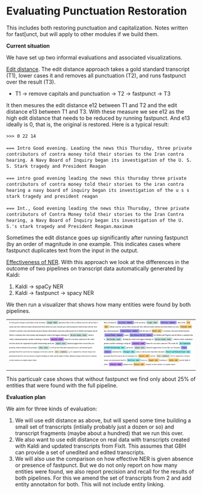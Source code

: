 # Evaluating Punctuation Restoration

This includes both restoring punctuation and capitalization. Notes written for fast[unct, but will apply to other modules if we build them.

**Current situation**

We have set up two informal evaluations and associated visualizations.

<u>Edit distance</u>. The edit distance approach takes a gold standard transcript (T1), lower cases it and removes all punctuation (T2), and runs fastpunct over the result (T3).

- T1 → remove capitals and punctuation → T2 → fastpunct → T3

It then mesures the edit distance e12 between T1 and T2 and the edit distance e13 between T1 and T3. With these measure we see e12 as the high edit distance that needs to be reduced by running fastpunct. And e13 ideally is 0, that is, the original is restored. Here is a typical result:

```
>>> 0 22 14

=== Intro Good evening. Leading the news this Thursday, three private contributors of contra money told their stories to the Iran contra hearing. A Navy Board of Inquiry began its investigation of the U. S. S. Stark tragedy and President Reagan 

=== intro good evening leading the news this thursday three private contributors of contra money told their stories to the iran contra hearing a navy board of inquiry began its investigation of the u s s stark tragedy and president reagan

=== Int., Good evening leading the news this Thursday, three private contributors of Contra Money told their stories to the Iran Contra hearing, a Navy Board of Inquiry began its investigation of the U. S.'s stark tragedy and President Reagan.maximum 
```

Sometimes the edit distance goes up significantly after running fastpunct (by an order of magnitude in one example. This indicates cases where fastpunct duplicates text from the input in the output.

<u>Effectiveness of NER</u>. With this approach we look at the differences in the outcome of two pipelines on transcript data automatically generated by Kaldi:

1. Kaldi → spaCy NER
2. Kaldi → fastpunct → spacy NER

We then run a visualizer that shows how many entities were found by both pipelines.

<table>
<tr>
<td><img src="kaldi-spacy.png" width="400"/></td>
<td><img src="kaldi-fastpunct-spacy.png" width="400"/></td>
</tr>
</table>
This particualr case shows that without fastpunct we find only about 25% of entities that were found with the full pipeline.

**Evaluation plan**

We aim for three kinds of evaluation:

1. We will use edit distance as above, but will spend some time building a small set of transcripts (intiially probably just a dozen or so) and transcript fragments (maybe about a hundred) that we run this over. 
2. We also want to use edit distance on real data with transcripts created with Kaldi and updated transcripts from FixIt. This assumes that GBH can provide a set of unedited and edited transcripts.
3. We will also use the comparison on how effective NER is given absence or presence of fastpunct. But we do not only report on how many entities were found, we also report precision and recall for the results of both pipelines. For this we amend the set of transcripts from 2 and add entity annotaiton for both. This will not include entity linking.

